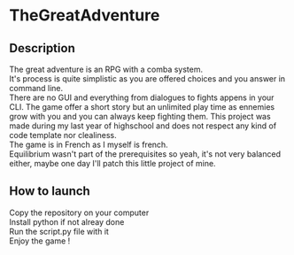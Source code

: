 # TheGreatAdventure

## Description
The great adventure is an RPG with a comba system.  
It's process is quite simplistic as you are offered choices and you answer in command line.  
There are no GUI and everything from dialogues to fights appens in your CLI.
The game offer a short story but an unlimited play time as ennemies grow with you and you can always keep fighting them.
This project was made during my last year of highschool and does not respect any kind of code template nor clealiness.  
The game is in French as I myself is french.  
Equilibrium wasn't part of the prerequisites so yeah, it's not very balanced either, maybe one day I'll patch this little project of mine.

## How to launch
Copy the repository on your computer  
Install python if not alreay done  
Run the script.py file with it  
Enjoy the game !

